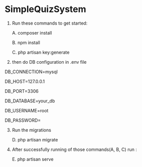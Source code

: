 # SimpleQuizSystem

1. Run these commands to get started: 

    A. composer install

    B. npm install
    
    C. php artisan key:generate

2. then do DB configuration in .env file

DB_CONNECTION=mysql

DB_HOST=127.0.0.1

DB_PORT=3306

DB_DATABASE=your_db

DB_USERNAME=root

DB_PASSWORD=

3. Run the migrations

    D. php artisan migrate

4. After successfully running of those commands(A, B, C) run :

    E. php artisan serve
    

